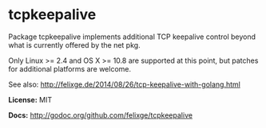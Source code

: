 # tcpkeepalive

Package tcpkeepalive implements additional TCP keepalive control beyond what is
currently offered by the net pkg.

Only Linux \>= 2.4 and OS X \>= 10.8 are supported at this point, but patches
for additional platforms are welcome.

See also: http://felixge.de/2014/08/26/tcp-keepalive-with-golang.html

**License:** MIT

**Docs:** http://godoc.org/github.com/felixge/tcpkeepalive
